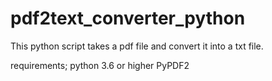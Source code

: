 # pdf2text_converter_python

This python script takes a pdf file and convert it into a txt file.

requirements;
python 3.6 or higher
PyPDF2